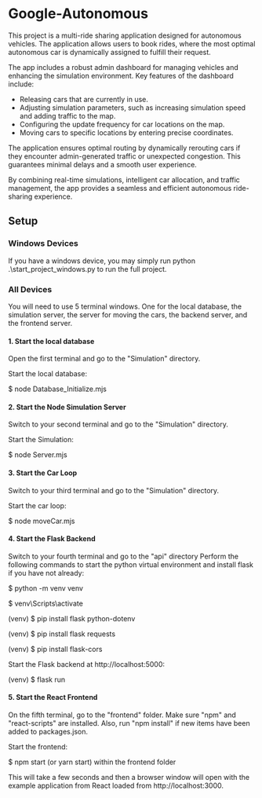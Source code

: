 # Google-Autonomous

This project is a multi-ride sharing application designed for autonomous vehicles. The application allows users to book rides, where the most optimal autonomous car is dynamically assigned to fulfill their request.

The app includes a robust admin dashboard for managing vehicles and enhancing the simulation environment. Key features of the dashboard include:

- Releasing cars that are currently in use.
- Adjusting simulation parameters, such as increasing simulation speed and adding traffic to the map.
- Configuring the update frequency for car locations on the map.
- Moving cars to specific locations by entering precise coordinates.

The application ensures optimal routing by dynamically rerouting cars if they encounter admin-generated traffic or unexpected congestion. This guarantees minimal delays and a smooth user experience.

By combining real-time simulations, intelligent car allocation, and traffic management, the app provides a seamless and efficient autonomous ride-sharing experience.

## Setup

### Windows Devices

If you have a windows device, you may simply run python .\start_project_windows.py to run the full project.

### All Devices

You will need to use 5 terminal windows. One for the local database, the simulation server, the server for moving the cars, the backend server, and the frontend server.

#### 1. Start the local database

Open the first terminal and go to the "Simulation" directory.

Start the local database:


$ node Database_Initialize.mjs


#### 2. Start the Node Simulation Server

Switch to your second terminal and go to the "Simulation" directory.

Start the Simulation:


$ node Server.mjs


#### 3. Start the Car Loop

Switch to your third terminal and go to the "Simulation" directory.

Start the car loop:


$ node moveCar.mjs

#### 4. Start the Flask Backend

Switch to your fourth terminal and go to the "api" directory
Perform the following commands to start the python virtual environment and install flask if you have not already:


$ python -m venv venv

$ venv\Scripts\activate

(venv) $ pip install flask python-dotenv

(venv) $ pip install flask requests

(venv) $ pip install flask-cors


Start the Flask backend at http://localhost:5000:

 
(venv) $ flask run

#### 5. Start the React Frontend

On the fifth terminal, 
go to the "frontend" folder. Make sure "npm" and "react-scripts" are installed. Also, run "npm install" if new items have been added to packages.json.


Start the frontend:


$ npm start (or yarn start) within the frontend folder


This will take a few seconds and then a browser window will open with the example application from React loaded from http://localhost:3000.
